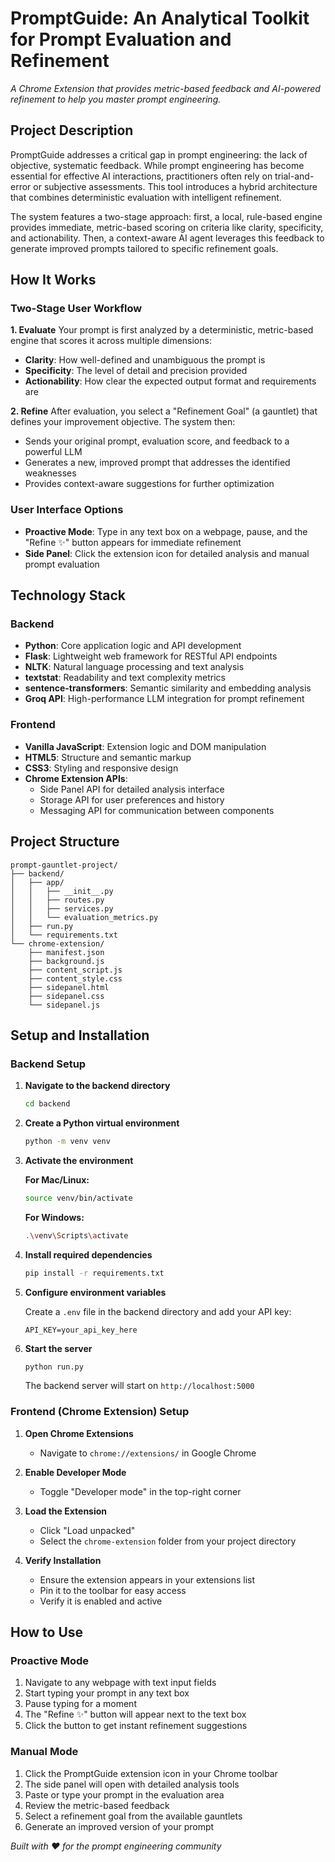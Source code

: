 # PromptGuide: An Analytical Toolkit for Prompt Evaluation and Refinement

*A Chrome Extension that provides metric-based feedback and AI-powered refinement to help you master prompt engineering.*

## Project Description

PromptGuide addresses a critical gap in prompt engineering: the lack of objective, systematic feedback. While prompt engineering has become essential for effective AI interactions, practitioners often rely on trial-and-error or subjective assessments. This tool introduces a hybrid architecture that combines deterministic evaluation with intelligent refinement.

The system features a two-stage approach: first, a local, rule-based engine provides immediate, metric-based scoring on criteria like clarity, specificity, and actionability. Then, a context-aware AI agent leverages this feedback to generate improved prompts tailored to specific refinement goals.

## How It Works

### Two-Stage User Workflow

**1. Evaluate**
Your prompt is first analyzed by a deterministic, metric-based engine that scores it across multiple dimensions:
- **Clarity**: How well-defined and unambiguous the prompt is
- **Specificity**: The level of detail and precision provided
- **Actionability**: How clear the expected output format and requirements are

**2. Refine**
After evaluation, you select a "Refinement Goal" (a gauntlet) that defines your improvement objective. The system then:
- Sends your original prompt, evaluation score, and feedback to a powerful LLM
- Generates a new, improved prompt that addresses the identified weaknesses
- Provides context-aware suggestions for further optimization

### User Interface Options

- **Proactive Mode**: Type in any text box on a webpage, pause, and the "Refine ✨" button appears for immediate refinement
- **Side Panel**: Click the extension icon for detailed analysis and manual prompt evaluation

## Technology Stack

### Backend
- **Python**: Core application logic and API development
- **Flask**: Lightweight web framework for RESTful API endpoints
- **NLTK**: Natural language processing and text analysis
- **textstat**: Readability and text complexity metrics
- **sentence-transformers**: Semantic similarity and embedding analysis
- **Groq API**: High-performance LLM integration for prompt refinement

### Frontend
- **Vanilla JavaScript**: Extension logic and DOM manipulation
- **HTML5**: Structure and semantic markup
- **CSS3**: Styling and responsive design
- **Chrome Extension APIs**: 
  - Side Panel API for detailed analysis interface
  - Storage API for user preferences and history
  - Messaging API for communication between components

## Project Structure

```
prompt-gauntlet-project/
├── backend/
│   ├── app/
│   │   ├── __init__.py
│   │   ├── routes.py
│   │   ├── services.py
│   │   └── evaluation_metrics.py
│   ├── run.py
│   └── requirements.txt
└── chrome-extension/
    ├── manifest.json
    ├── background.js
    ├── content_script.js
    ├── content_style.css
    ├── sidepanel.html
    ├── sidepanel.css
    └── sidepanel.js
```

## Setup and Installation

### Backend Setup

1. **Navigate to the backend directory**
   ```bash
   cd backend
   ```

2. **Create a Python virtual environment**
   ```bash
   python -m venv venv
   ```

3. **Activate the environment**
   
   **For Mac/Linux:**
   ```bash
   source venv/bin/activate
   ```
   
   **For Windows:**
   ```bash
   .\venv\Scripts\activate
   ```

4. **Install required dependencies**
   ```bash
   pip install -r requirements.txt
   ```

5. **Configure environment variables**
   
   Create a `.env` file in the backend directory and add your API key:
   ```
   API_KEY=your_api_key_here
   ```

6. **Start the server**
   ```bash
   python run.py
   ```

   The backend server will start on `http://localhost:5000`

### Frontend (Chrome Extension) Setup

1. **Open Chrome Extensions**
   - Navigate to `chrome://extensions/` in Google Chrome

2. **Enable Developer Mode**
   - Toggle "Developer mode" in the top-right corner

3. **Load the Extension**
   - Click "Load unpacked"
   - Select the `chrome-extension` folder from your project directory

4. **Verify Installation**
   - Ensure the extension appears in your extensions list
   - Pin it to the toolbar for easy access
   - Verify it is enabled and active

## How to Use

### Proactive Mode
1. Navigate to any webpage with text input fields
2. Start typing your prompt in any text box
3. Pause typing for a moment
4. The "Refine ✨" button will appear next to the text box
5. Click the button to get instant refinement suggestions

### Manual Mode
1. Click the PromptGuide extension icon in your Chrome toolbar
2. The side panel will open with detailed analysis tools
3. Paste or type your prompt in the evaluation area
4. Review the metric-based feedback
5. Select a refinement goal from the available gauntlets
6. Generate an improved version of your prompt


*Built with ❤️ for the prompt engineering community*
